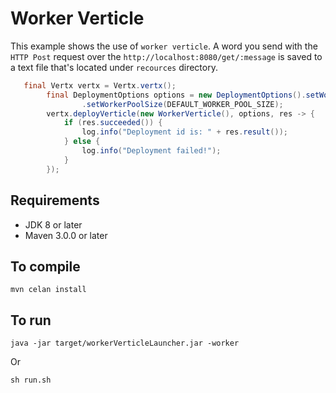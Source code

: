 # Worker Verticle

This example shows the use of `worker verticle`. A word you send with the `HTTP Post` request over the `http://localhost:8080/get/:message` is saved to a text file that's located under `recources` directory.
                                                 
```java
   final Vertx vertx = Vertx.vertx();
        final DeploymentOptions options = new DeploymentOptions().setWorker(true)
                .setWorkerPoolSize(DEFAULT_WORKER_POOL_SIZE);
        vertx.deployVerticle(new WorkerVerticle(), options, res -> {
            if (res.succeeded()) {
                log.info("Deployment id is: " + res.result());
            } else {
                log.info("Deployment failed!");
            }
        });
```

## Requirements
* JDK 8 or later
* Maven 3.0.0 or later

## To compile
```
mvn celan install
```

## To run
```
java -jar target/workerVerticleLauncher.jar -worker
```

Or

```
sh run.sh
```